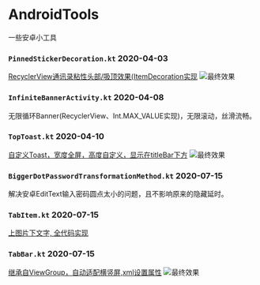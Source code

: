 # AndroidTools
一些安卓小工具

### `PinnedStickerDecoration.kt`  2020-04-03
[RecyclerView通讯录粘性头部/吸顶效果(ItemDecoration实现](https://www.jianshu.com/p/b5137b9b051d)
![最终效果](https://upload-images.jianshu.io/upload_images/14730476-103c3881a09692bb.gif?imageMogr2/auto-orient/strip)

### `InfiniteBannerActivity.kt`  2020-04-08
无限循环Banner(RecyclerView、Int.MAX_VALUE实现)，无限滚动，丝滑流畅。

### `TopToast.kt` 2020-04-10
[自定义Toast，宽度全屏，高度自定义，显示在titleBar下方](https://www.jianshu.com/p/7d9ef7db1502)
![最终效果](https://upload-images.jianshu.io/upload_images/14730476-202ab68d9da756a3.gif?imageMogr2/auto-orient/strip)

### `BiggerDotPasswordTransformationMethod.kt` 2020-07-15
解决安卓EditText输入密码圆点太小的问题，且不影响原来的隐藏延时。

### `TabItem.kt` 2020-07-15
[上图片下文字, 全代码实现](https://www.jianshu.com/p/b0fcab5610d9)

### `TabBar.kt` 2020-07-15
[继承自ViewGroup，自动适配横竖屏,xml设置属性](https://www.jianshu.com/p/e1671fc5f6c8)
![最终效果](https://upload-images.jianshu.io/upload_images/14730476-18a7ef10a44dc038.gif?imageMogr2/auto-orient/strip)